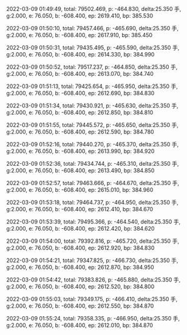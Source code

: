 2022-03-09 01:49:49, total: 79502.469, p: -464.830, delta:25.350 手, g:2.000, e: 76.050, b: -608.400, ep: 2619.410, bp: 385.530

2022-03-09 01:50:10, total: 79457.466, p: -465.690, delta:25.350 手, g:2.000, e: 76.050, b: -608.400, ep: 2617.910, bp: 385.450

2022-03-09 01:50:31, total: 79435.495, p: -465.590, delta:25.350 手, g:2.000, e: 76.050, b: -608.400, ep: 2614.330, bp: 384.990

2022-03-09 01:50:52, total: 79517.237, p: -464.850, delta:25.350 手, g:2.000, e: 76.050, b: -608.400, ep: 2613.070, bp: 384.740

2022-03-09 01:51:13, total: 79425.654, p: -465.950, delta:25.350 手, g:2.000, e: 76.050, b: -608.400, ep: 2612.690, bp: 384.830

2022-03-09 01:51:34, total: 79430.921, p: -465.630, delta:25.350 手, g:2.000, e: 76.050, b: -608.400, ep: 2612.850, bp: 384.810

2022-03-09 01:51:55, total: 79445.572, p: -465.650, delta:25.350 手, g:2.000, e: 76.050, b: -608.400, ep: 2612.590, bp: 384.780

2022-03-09 01:52:16, total: 79440.270, p: -465.370, delta:25.350 手, g:2.000, e: 76.050, b: -608.400, ep: 2613.990, bp: 384.920

2022-03-09 01:52:36, total: 79434.744, p: -465.310, delta:25.350 手, g:2.000, e: 76.050, b: -608.400, ep: 2613.490, bp: 384.850

2022-03-09 01:52:57, total: 79463.666, p: -464.670, delta:25.350 手, g:2.000, e: 76.050, b: -608.400, ep: 2615.010, bp: 384.960

2022-03-09 01:53:18, total: 79464.737, p: -464.950, delta:25.350 手, g:2.000, e: 76.050, b: -608.400, ep: 2612.410, bp: 384.670

2022-03-09 01:53:39, total: 79495.366, p: -464.540, delta:25.350 手, g:2.000, e: 76.050, b: -608.400, ep: 2612.420, bp: 384.620

2022-03-09 01:54:00, total: 79392.816, p: -465.720, delta:25.350 手, g:2.000, e: 76.050, b: -608.400, ep: 2612.920, bp: 384.830

2022-03-09 01:54:21, total: 79347.825, p: -466.730, delta:25.350 手, g:2.000, e: 76.050, b: -608.400, ep: 2612.870, bp: 384.950

2022-03-09 01:54:42, total: 79383.826, p: -465.880, delta:25.350 手, g:2.000, e: 76.050, b: -608.400, ep: 2612.520, bp: 384.800

2022-03-09 01:55:03, total: 79349.175, p: -466.410, delta:25.350 手, g:2.000, e: 76.050, b: -608.400, ep: 2612.550, bp: 384.870

2022-03-09 01:55:24, total: 79358.335, p: -466.950, delta:25.350 手, g:2.000, e: 76.050, b: -608.400, ep: 2612.010, bp: 384.870